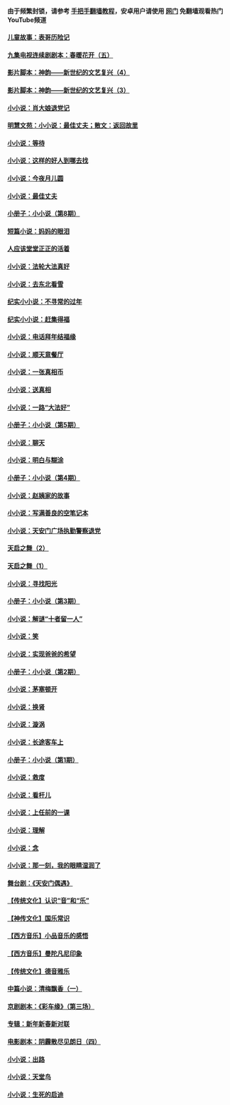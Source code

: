#### 由于频繁封锁，请参考 [手把手翻墙教程](https://github.com/gfw-breaker/guides/wiki/)，安卓用户请使用 [网门](https://github.com/gfw-breaker/nogfw/blob/master/dl.md?t=05241401) 免翻墙观看热门YouTube频道 

#### [儿童故事：表哥历险记](../pages/328/383535.md?t=05241401) 

#### [九集电视连续剧剧本：春暖花开（五）](../pages/328/275919.md?t=05241401) 

#### [影片脚本：神韵——新世纪的文艺复兴（4）](../pages/328/266089.md?t=05241401) 

#### [影片脚本：神韵——新世纪的文艺复兴（3）](../pages/328/266087.md?t=05241401) 

#### [小小说：肖大娘退党记](../pages/328/239807.md?t=05241401) 

#### [明慧文苑：小小说：最佳丈夫；散文：返回故里](../pages/328/3439.md?t=05241401) 

#### [小小说：等待](../pages/328/223927.md?t=05241401) 

#### [小小说：这样的好人到哪去找](../pages/328/209396.md?t=05241401) 

#### [小小说：今夜月儿圆](../pages/328/193588.md?t=05241401) 

#### [小小说：最佳丈夫](../pages/328/190938.md?t=05241401) 

#### [小册子：小小说（第8期）](../pages/328/188202.md?t=05241401) 

#### [短篇小说：妈妈的眼泪](../pages/328/187712.md?t=05241401) 

#### [人应该堂堂正正的活着](../pages/328/182430.md?t=05241401) 

#### [小小说：法轮大法真好](../pages/328/174669.md?t=05241401) 

#### [小小说：去东北看雪](../pages/328/173882.md?t=05241401) 

#### [纪实小小说：不寻常的过年](../pages/328/173187.md?t=05241401) 

#### [纪实小小说：赶集得福](../pages/328/172652.md?t=05241401) 

#### [小小说：电话拜年结福缘](../pages/328/172533.md?t=05241401) 

#### [小小说：顺天意餐厅](../pages/328/170182.md?t=05241401) 

#### [小小说：一张真相币](../pages/328/169410.md?t=05241401) 

#### [小小说：送真相](../pages/328/166713.md?t=05241401) 

#### [小小说：一路“大法好”](../pages/328/162016.md?t=05241401) 

#### [小册子：小小说（第5期）](../pages/328/161131.md?t=05241401) 

#### [小小说：聊天](../pages/328/159640.md?t=05241401) 

#### [小小说：明白与糊涂](../pages/328/158101.md?t=05241401) 

#### [小册子：小小说（第4期）](../pages/328/158006.md?t=05241401) 

#### [小小说：赵姨家的故事](../pages/328/157843.md?t=05241401) 

#### [小小说：写满善良的空笔记本](../pages/328/157382.md?t=05241401) 

#### [小小说：天安门广场执勤警察退党](../pages/328/156982.md?t=05241401) 

#### [天启之舞（2）](../pages/328/153440.md?t=05241401) 

#### [天启之舞（1）](../pages/328/153439.md?t=05241401) 

#### [小小说：寻找阳光](../pages/328/153065.md?t=05241401) 

#### [小册子：小小说（第3期）](../pages/328/151715.md?t=05241401) 

#### [小小说：解谜“十者留一人”](../pages/328/148967.md?t=05241401) 

#### [小小说：笑](../pages/328/148905.md?t=05241401) 

#### [小小说：实现爸爸的希望](../pages/328/148096.md?t=05241401) 

#### [小册子：小小说（第2期）](../pages/328/147214.md?t=05241401) 

#### [小小说：茅塞顿开](../pages/328/147030.md?t=05241401) 

#### [小小说：换肾](../pages/328/146770.md?t=05241401) 

#### [小小说：漩涡](../pages/328/146683.md?t=05241401) 

#### [小小说：长途客车上](../pages/328/145076.md?t=05241401) 

#### [小册子：小小说（第1期）](../pages/328/143963.md?t=05241401) 

#### [小小说：救度](../pages/328/143927.md?t=05241401) 

#### [小小说：看杆儿](../pages/328/142137.md?t=05241401) 

#### [小小说：上任前的一课](../pages/328/140808.md?t=05241401) 

#### [小小说：理解](../pages/328/140476.md?t=05241401) 

#### [小小说：念](../pages/328/139513.md?t=05241401) 

#### [小小说：那一刻，我的眼睛湿润了](../pages/328/138476.md?t=05241401) 

#### [舞台剧：《天安门偶遇》](../pages/328/117155.md?t=05241401) 

#### [【传统文化】认识“音”和“乐”](../pages/328/108667.md?t=05241401) 

#### [【神传文化】国乐常识](../pages/328/104225.md?t=05241401) 

#### [【西方音乐】小品音乐的感悟](../pages/328/102924.md?t=05241401) 

#### [【西方音乐】曼陀凡尼印象](../pages/328/102922.md?t=05241401) 

#### [【传统文化】德音雅乐](../pages/328/102923.md?t=05241401) 

#### [中篇小说：清梅飘香（一）](../pages/328/101058.md?t=05241401) 

#### [京剧剧本：《彩车缘》（第三场）](../pages/328/96434.md?t=05241401) 

#### [专辑：新年新春新对联](../pages/328/94991.md?t=05241401) 

#### [电影剧本：阴霾散尽见朗日（四）](../pages/328/87081.md?t=05241401) 

#### [小小说：出路](../pages/328/84848.md?t=05241401) 

#### [小小说：天堂鸟](../pages/328/83084.md?t=05241401) 

#### [小小说：生死的启迪](../pages/328/70977.md?t=05241401) 

